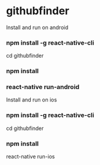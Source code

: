 # githubfinder
Install and run on android
### npm install -g react-native-cli
cd githubfinder
### npm install
### react-native run-android

Install and run on ios

### npm install -g react-native-cli
cd githubfinder
### npm install
react-native run-ios

